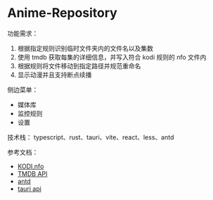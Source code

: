 # Anime-Repository

功能需求：

1. 根据指定规则识别临时文件夹内的文件名以及集数
2. 使用 tmdb 获取每集的详细信息，并写入符合 kodi 规则的 nfo 文件内
3. 根据规则将文件移动到指定路径并规范重命名
4. 显示动漫并且支持断点续播

侧边菜单：

- 媒体库
- 监控规则
- 设置

技术栈：
typescript、rust、tauri、vite、react、less、antd

参考文档：

- [KODI.nfo](https://kodi.wiki/view/NFO_files)
- [TMDB API](https://developers.themoviedb.org/3)
- [antd](https://ant.design/components/overview-cn)
- [tauri api](https://tauri.app/zh-cn/v1/api/config)
